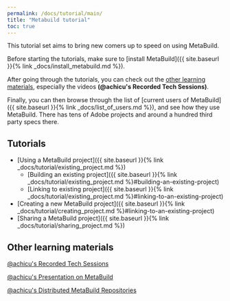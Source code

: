 ```yaml
---
permalink: /docs/tutorial/main/
title: "Metabuild tutorial"
toc: true
---
```


This tutorial set aims to bring new comers up to speed on using MetaBuild.

Before starting the tutorials, make sure to [install MetaBuild]({{ site.baseurl }}{% link _docs/install_metabuild.md %}).

After going through the tutorials, you can check out the [other learning materials](#other-learning-material), especially the videos __(@achicu's Recorded Tech Sessions)__.

Finally, you can then browse through the list of [current users of MetaBuild]({{ site.baseurl }}{% link _docs/list_of_users.md %}), and see how they use MetaBuild. There has tens of Adobe projects and around a hundred third party specs there.


## Tutorials

- [Using a MetaBuild project]({{ site.baseurl }}{% link _docs/tutorial/existing_project.md %})
  - [Building an existing project]({{ site.baseurl }}{% link _docs/tutorial/existing_project.md %}#building-an-existing-project)
  - [Linking to existing project]({{ site.baseurl }}{% link _docs/tutorial/existing_project.md %}#linking-to-an-existing-project)
- [Creating a new MetaBuild project]({{ site.baseurl }}{% link _docs/tutorial/creating_project.md %}#linking-to-an-existing-project)
- [Sharing a MetaBuild project]({{ site.baseurl }}{% link _docs/tutorial/sharing_project.md %})

## Other learning materials

[@achicu's Recorded Tech Sessions](https://wiki.corp.adobe.com/pages/viewpage.action?pageId=2263984170)

[@achicu's Presentation on MetaBuild](https://adobe-my.sharepoint.com/personal/achicu_adobe_com/_layouts/15/guestaccess.aspx?guestaccesstoken=9Med9%2Fw4GQnZMY346bvyqCPVAk1L3FB%2BSMt4smhcJvQ%3D&docid=2_0d0b769695c184723bf4cfe226c9148b0&rev=1&e=1N5173)

[@achicu's Distributed MetaBuild Repositories](https://adobe-my.sharepoint.com/personal/achicu_adobe_com/_layouts/15/guestaccess.aspx?guestaccesstoken=P8%2FYTVGVbaFFhhMR3WwmyOmhlcHQ2NkTqKw718lHRbQ%3D&docid=2_00c59e9c8b26947e78ef76d3322d4aec4&rev=1&e=Zmz0o3)

